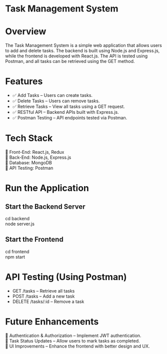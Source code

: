 # Task Management System
# Overview
The Task Management System is a simple web application that allows users to add and delete tasks. The backend is built using Node.js and Express.js, while the frontend is developed with React.js. The API is tested using Postman, and all tasks can be retrieved using the GET method.

# Features
- ✅ Add Tasks – Users can create tasks.
- ✅ Delete Tasks – Users can remove tasks.
- ✅ Retrieve Tasks – View all tasks using a GET request.
- ✅ RESTful API – Backend APIs built with Express.js.
- ✅ Postman Testing – API endpoints tested via Postman.

# Tech Stack
 🔹 Front-End: React.js, Redux
 <br>
 🔹 Back-End: Node.js, Express.js
 <br>
 🔹 Database: MongoDB 
 <br>
 🔹 API Testing: Postman

# Run the Application
## Start the Backend Server
cd backend
<br>
node server.js

## Start the Frontend
cd frontend
<br>
npm start

# API Testing (Using Postman)
 * GET /tasks – Retrieve all tasks
 * POST /tasks – Add a new task
 * DELETE /tasks/:id – Remove a task

# Future Enhancements
🚀 Authentication & Authorization – Implement JWT authentication.
<br>
🚀 Task Status Updates – Allow users to mark tasks as completed.
<br>
🚀 UI Improvements – Enhance the frontend with better design and UX.
